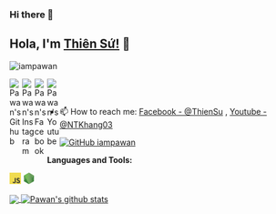### Hi there 👋

## Hola, I'm [Thiên Sứ!](https://www.facebook.com/Hackingofficiall2) 👋

<p align="left"> <img src="https://komarev.com/ghpvc/?username=thiensu99&label=Views&color=blue&style=plastic" alt="iampawan" /> </p>

<a href="https://github.com/thiensu99">
  <img align="left" alt="Pawan's Github" width="22px" src="https://cdn.jsdelivr.net/npm/simple-icons@v3/icons/github.svg" />
</a>
<a href="https://instagram.com/hackingofficial">
  <img align="left" alt="Pawan's Instagram" width="22px" src="https://cdn.jsdelivr.net/npm/simple-icons@v3/icons/instagram.svg" />
</a>
<a href="https://www.facebook.com/hackingofficiall2">
  <img align="left" alt="Pawan's Facebook" width="22px" src="https://cdn.jsdelivr.net/npm/simple-icons@v3/icons/facebook.svg" />
</a>
<a href="https://youtube.com/channel/UCQ4kq2hqb1HGzn-RjIPDr6A">
  <img align="left" alt="Pawan's Youtube" width="22px" src="https://cdn.jsdelivr.net/npm/simple-icons@v3/icons/youtube.svg" />
</a>

<br/>
<br/>

- 📫 How to reach me: [Facebook - @ThienSu](https://www.facebook.com/Hackingofficiall2) , [Youtube - @NTKhang03](https://youtube.com/channel/UCQ4kq2hqb1HGzn-RjIPDr6A)

[![GitHub iampawan](https://img.shields.io/github/followers/thiensu99?label=follow&style=social)](https://github.com/ntkhang03)

**Languages and Tools:**  

<code><img height="20" src="https://raw.githubusercontent.com/github/explore/80688e429a7d4ef2fca1e82350fe8e3517d3494d/topics/javascript/javascript.png"></code>
<code><img height="20" src="https://raw.githubusercontent.com/github/explore/80688e429a7d4ef2fca1e82350fe8e3517d3494d/topics/nodejs/nodejs.png"></code>    

<a href="https://github.com/thiensu99">
  <img align="center" src="https://github-readme-stats.vercel.app/api/top-langs/?username=thiensu99&theme=blue-green" />
</a>
<a href="https://github.com/thiensu99">
 <img align="center" src="https://github-readme-stats.vercel.app/api?username=thiensu99&show_icons=true&theme=github_dark&line_height=27" alt="Pawan's github stats"/>
